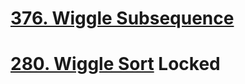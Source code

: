 # [376. Wiggle Subsequence](https://leetcode.com/problems/wiggle-subsequence/description/)

# [280. Wiggle Sort](https://leetcode.com/problems/wiggle-sort)  Locked
